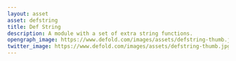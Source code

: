 ```yaml
---
layout: asset
asset: defstring
title: Def String
description: A module with a set of extra string functions.
opengraph_image: https://www.defold.com/images/assets/defstring-thumb.jpg
twitter_image: https://www.defold.com/images/assets/defstring-thumb.jpg
---
```

